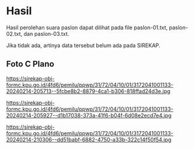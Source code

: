 # Hasil

Hasil perolehan suara paslon dapat dilihat pada file paslon-01.txt, paslon-02.txt, dan paslon-03.txt.

Jika tidak ada, artinya data tersebut belum ada pada SIREKAP.

## Foto C Plano

https://sirekap-obj-formc.kpu.go.id/4fd6/pemilu/ppwp/31/72/04/10/01/3172041001133-20240214-205713--5fcbe8b2-8879-4ca1-b306-818ffad24d3e.jpg

https://sirekap-obj-formc.kpu.go.id/4fd6/pemilu/ppwp/31/72/04/10/01/3172041001133-20240214-205927--d1b17038-373a-41f6-b04f-6d08e2ecd7e4.jpg

https://sirekap-obj-formc.kpu.go.id/4fd6/pemilu/ppwp/31/72/04/10/01/3172041001133-20240214-210306--dd51babf-6882-4750-a33b-322c14f50f54.jpg
